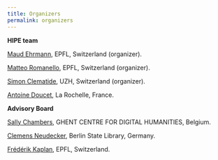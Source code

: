 ```yaml
---
title: Organizers
permalink: organizers
---
```


**HIPE team**

[Maud Ehrmann](https://impresso-project.ch/consortium/people/#maud-ehrmann), EPFL, Switzerland (organizer).

[Matteo Romanello](https://impresso-project.ch/consortium/people/#matteo-romanello), EPFL, Switzerland (organizer).

[Simon Clematide](https://impresso-project.ch/consortium/people/#simon-clematide),  UZH, Switzerland (organizer).

[Antoine Doucet](https://pageperso.univ-lr.fr/antoine.doucet/), La Rochelle, France.

**Advisory Board**

[Sally Chambers]( https://www.ghentcdh.ugent.be/about-the-centre/team/sally-chambers), GHENT CENTRE FOR DIGITAL HUMANITIES, Belgium.

[Clemens Neudecker](https://cneud.net/ ), Berlin State Library, Germany.

[Frédérik Kaplan](https://people.epfl.ch/frederic.kaplan?lang=en), EPFL, Switzerland.
